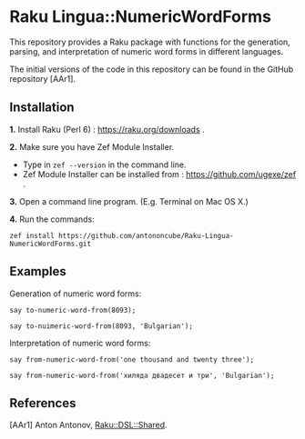 # Raku Lingua::NumericWordForms

This repository provides a Raku package with functions for the 
generation, parsing, and interpretation of numeric word forms in different languages.

The initial versions of the code in this repository can be found in the GitHub repository \[AAr1\].

## Installation

**1.** Install Raku (Perl 6) : https://raku.org/downloads . 

**2.** Make sure you have Zef Module Installer. 
 
   - Type in `zef --version` in the command line.
   - Zef Module Installer can be installed from : https://github.com/ugexe/zef .

**3.** Open a command line program. (E.g. Terminal on Mac OS X.)

**4.** Run the commands:

```
zef install https://github.com/antononcube/Raku-Lingua-NumericWordForms.git
```

## Examples

Generation of numeric word forms:

```perl6
say to-numeric-word-from(8093);

say to-nuimeric-word-from(8093, 'Bulgarian');
```

Interpretation of numeric word forms:

```perl6
say from-numeric-word-from('one thousand and twenty three');

say from-numeric-word-from('хиляда двадесет и три', 'Bulgarian');
```

## References

\[AAr1\] Anton Antonov, [Raku::DSL::Shared](https://github.com/antononcube/Raku-DSL-Shared). 
